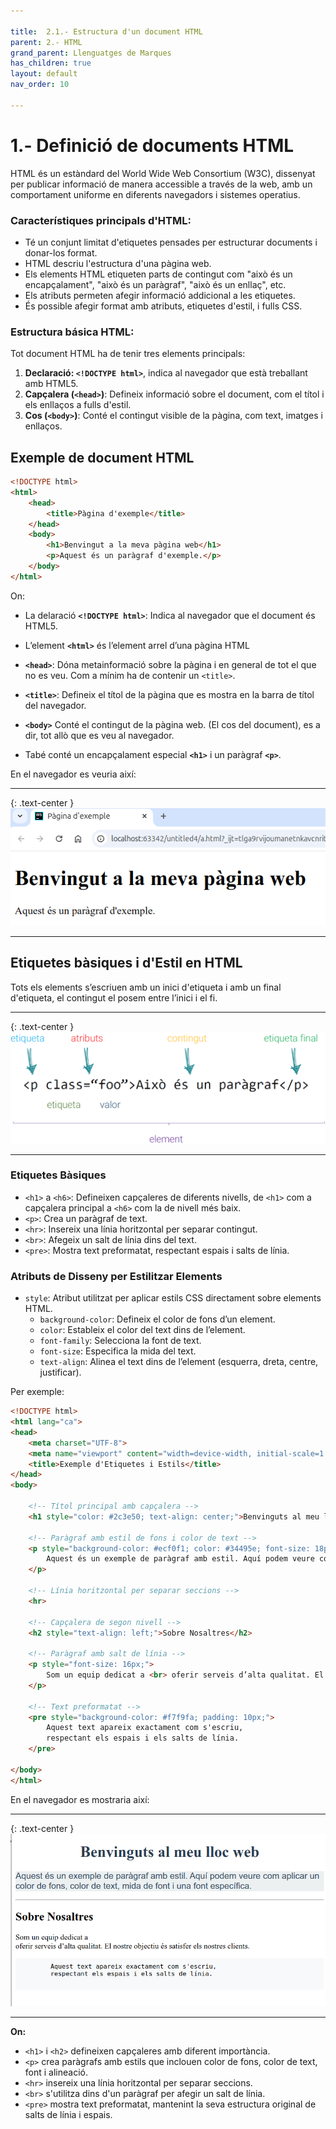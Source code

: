 ```yaml
---

title:  2.1.- Estructura d'un document HTML
parent: 2.- HTML
grand_parent: Llenguatges de Marques
has_children: true
layout: default
nav_order: 10

---
```



# 1.- Definició de documents HTML

HTML és un estàndard del World Wide Web Consortium (W3C), dissenyat per publicar informació de manera accessible a través de la web, amb un comportament uniforme en diferents navegadors i sistemes operatius.

### Característiques principals d'HTML:

- Té un conjunt limitat d'etiquetes pensades per estructurar documents i donar-los format.
- HTML descriu l'estructura d'una pàgina web.
- Els elements HTML etiqueten parts de contingut com "això és un encapçalament", "això és un paràgraf", "això és un enllaç", etc.
- Els atributs permeten afegir informació addicional a les etiquetes.
- És possible afegir format amb atributs, etiquetes d'estil, i fulls CSS.


### Estructura básica HTML:

Tot document HTML ha de tenir tres elements principals:

1. **Declaració: `<!DOCTYPE html>`**, indica al navegador que està treballant amb HTML5.
2. **Capçalera (`<head>`)**: Defineix informació sobre el document, com el títol i els enllaços a fulls d'estil.
3. **Cos (`<body>`)**: Conté el contingut visible de la pàgina, com text, imatges i enllaços. 

     

## Exemple de document HTML

```html 
<!DOCTYPE html>
<html>
    <head>
        <title>Pàgina d'exemple</title>
    </head>
    <body>
        <h1>Benvingut a la meva pàgina web</h1>
        <p>Aquest és un paràgraf d'exemple.</p>
    </body>
</html>
```

On:
- La delaració **`<!DOCTYPE html>`**: Indica al navegador que el document és HTML5.
- L’element **`<html>`** és l’element arrel d’una pàgina HTML
- **`<head>`**: Dóna metainformació sobre la pàgina i en general de tot el que no es veu. Com a mínim ha de contenir un `<title>`.
  
- **`<title>`**: Defineix el títol de la pàgina que es mostra en la barra de títol del navegador.
- **`<body>`** Conté el contingut de la pàgina web. (El cos del document), es a dir, tot allò que es veu al navegador.
- Tabé conté un encapçalament especial **`<h1>`** i un paràgraf **`<p>`**.

En el navegador es veuria així:

--- 
{: .text-center }
![alt text](imatges/estructuraBasica.png)

---


## Etiquetes bàsiques i d'Estil en HTML
Tots els elements s’escriuen amb un inici d'etiqueta i amb un final d'etiqueta, el contingut el posem entre l’inici i el fi.

--- 
{: .text-center }
![alt text](imatges/etiquetes.png)

--- 


### Etiquetes Bàsiques 

- `<h1>` a `<h6>`: Defineixen capçaleres de diferents nivells, de `<h1>` com a capçalera principal a `<h6>` com la de nivell més baix.
- `<p>`: Crea un paràgraf de text.
- `<hr>`: Insereix una línia horitzontal per separar contingut.
- `<br>`: Afegeix un salt de línia dins del text.
- `<pre>`: Mostra text preformatat, respectant espais i salts de línia.

### Atributs de Disseny per Estilitzar Elements

- `style`: Atribut utilitzat per aplicar estils CSS directament sobre elements HTML.
    - `background-color`: Defineix el color de fons d’un element.
    - `color`: Estableix el color del text dins de l’element.
    - `font-family`: Selecciona la font de text.
    - `font-size`: Especifica la mida del text.
    - `text-align`: Alinea el text dins de l’element (esquerra, dreta, centre, justificar).

Per exemple:

```html
<!DOCTYPE html>
<html lang="ca">
<head>
    <meta charset="UTF-8">
    <meta name="viewport" content="width=device-width, initial-scale=1.0">
    <title>Exemple d'Etiquetes i Estils</title>
</head>
<body>

    <!-- Títol principal amb capçalera -->
    <h1 style="color: #2c3e50; text-align: center;">Benvinguts al meu lloc web</h1>

    <!-- Paràgraf amb estil de fons i color de text -->
    <p style="background-color: #ecf0f1; color: #34495e; font-size: 18px; font-family: Arial, sans-serif;">
        Aquest és un exemple de paràgraf amb estil. Aquí podem veure com aplicar un color de fons, color de text, mida de font i una font específica.
    </p>

    <!-- Línia horitzontal per separar seccions -->
    <hr>

    <!-- Capçalera de segon nivell -->
    <h2 style="text-align: left;">Sobre Nosaltres</h2>

    <!-- Paràgraf amb salt de línia -->
    <p style="font-size: 16px;">
        Som un equip dedicat a <br> oferir serveis d’alta qualitat. El nostre objectiu és satisfer els nostres clients. 
    </p>

    <!-- Text preformatat -->
    <pre style="background-color: #f7f9fa; padding: 10px;">
        Aquest text apareix exactament com s'escriu,
        respectant els espais i els salts de línia.
    </pre>

</body>
</html>
```

En el navegador es mostraria així:

--- 
{: .text-center }
![alt text](imatges/ExempleEtiquetes.png)

---
**On:**
- `<h1>` i `<h2>` defineixen capçaleres amb diferent importància.
- `<p>` crea paràgrafs amb estils que inclouen color de fons, color de text, font i alineació.
- `<hr>` insereix una línia horitzontal per separar seccions.
- `<br>` s'utilitza dins d'un paràgraf per afegir un salt de línia.
- `<pre>` mostra text preformatat, mantenint la seva estructura original de salts de línia i espais.